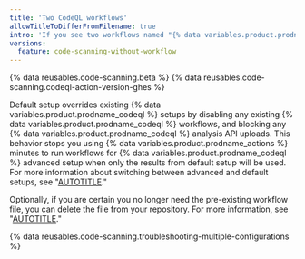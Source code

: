 ```yaml
---
title: 'Two CodeQL workflows'
allowTitleToDifferFromFilename: true
intro: 'If you see two workflows named "{% data variables.product.prodname_codeql %}", one workflow may be a pre-existing {% data variables.product.prodname_codeql %} workflow file which has been disabled by default setup.'
versions:
  feature: code-scanning-without-workflow
---
```


{% data reusables.code-scanning.beta %}
{% data reusables.code-scanning.codeql-action-version-ghes %}

Default setup overrides existing {% data variables.product.prodname_codeql %} setups by disabling any existing {% data variables.product.prodname_codeql %} workflows, and blocking any {% data variables.product.prodname_codeql %} analysis API uploads. This behavior stops you using {% data variables.product.prodname_actions %} minutes to run workflows for {% data variables.product.prodname_codeql %} advanced setup when only the results from default setup will be used. For more information about switching between advanced and default setups, see "[AUTOTITLE](/code-security/code-scanning/troubleshooting-code-scanning/results-are-different-than-expected)."

Optionally, if you are certain you no longer need the pre-existing workflow file, you can delete the file from your repository. For more information, see "[AUTOTITLE](/repositories/working-with-files/managing-files/deleting-files-in-a-repository)."

{% data reusables.code-scanning.troubleshooting-multiple-configurations %}